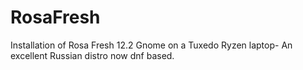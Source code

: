 # RosaFresh
Installation of Rosa Fresh 12.2 Gnome on a Tuxedo Ryzen laptop-
An excellent Russian distro now dnf based.
